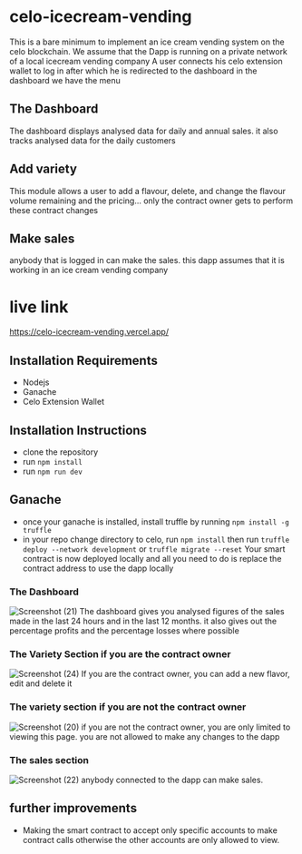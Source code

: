 # celo-icecream-vending

This is a bare minimum to implement an ice cream vending system on the celo blockchain.
We assume that the Dapp is running on a private network of a local icecream vending company
A user connects his celo extension wallet to log in after which he is redirected to the dashboard in the dashboard we have the menu

## The Dashboard

The dashboard displays analysed data for daily and annual sales. it also tracks analysed data for the daily customers

## Add variety

This module allows a user to add a flavour, delete, and change the flavour volume remaining and the pricing... only the contract owner gets to perform these contract changes

## Make sales

anybody that is logged in can make the sales. this dapp assumes that it is working in an ice cream vending company

# live link

https://celo-icecream-vending.vercel.app/

## Installation Requirements

- Nodejs
- Ganache
- Celo Extension Wallet

## Installation Instructions

- clone the repository
- run `npm install`
- run `npm run dev`

## Ganache

- once your ganache is installed, install truffle by running
  `npm install -g truffle`
- in your repo change directory to celo,
  run `npm install` then run `truffle deploy --network development` or `truffle migrate --reset`
  Your smart contract is now deployed locally and all you need to do is replace the contract address to use the dapp locally
### The Dashboard
![Screenshot (21)](https://github.com/Felabs1/celo-icecream-vending/assets/92982964/b16f468e-2614-4495-9610-5358a34c9d0f)
The dashboard gives you analysed figures of the sales made in the last 24 hours and in the last 12 months. it also gives out the percentage profits and the percentage losses where possible
### The Variety Section if you are the contract owner
![Screenshot (24)](https://github.com/Felabs1/celo-icecream-vending/assets/92982964/419377f5-654e-497c-8502-e2cf519146e4)
If you are the contract owner, you can add a new flavor, edit and delete it
### The variety section if you are not the contract owner
![Screenshot (20)](https://github.com/Felabs1/celo-icecream-vending/assets/92982964/ca81ebb2-e060-4637-8960-251e66d6fed7)
if you are not the contract owner, you are only limited to viewing this page. you are not allowed to make any changes to  the dapp
### The sales section
![Screenshot (22)](https://github.com/Felabs1/celo-icecream-vending/assets/92982964/bca24e1c-b268-45b8-9e98-3f27182a2fc9)
anybody connected to the dapp can make sales. 

## further improvements

- Making the smart contract to accept only specific accounts to make contract calls otherwise the other accounts are only allowed to view.
